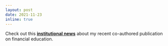 ```yaml
---
layout: post
date: 2021-11-23
inline: true
---
```


Check out this <a href="https://www.diariomayor.cl/creando-universidad/academicos/director-docentes-escuela-negocios-art%C3%ADculo-educaci%C3%B3n-financiera-chile.html" target="_blank"><strong>institutional news</strong></a> about my recent co-authored publication on financial education.
